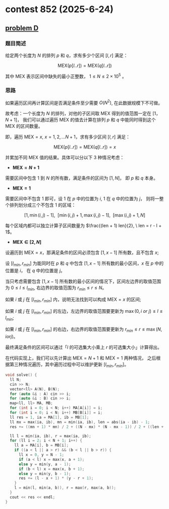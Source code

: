 # contest 852 (2025-6-24)

## [problem D](https://codeforces.com/contest/1793/problem/D)

### 题目简述

给定两个长度为 $N$ 的排列 $p$ 和 $q$，求有多少个区间 $[l, r]$ 满足：

$$ \text{MEX}(p[l..r]) = \text{MEX}(q[l..r])$$

其中 $\text{MEX}$ 表示区间中缺失的最小正整数， $1 \leq N \leq 2 \times 10^5$ 。

### 思路

如果遍历区间再计算区间是否满足条件至少需要 $O(N^2)$, 在此数据规模下不可做。

故考虑：一个长度为 $N$ 的排列，对他的子区间取 $\mathrm{MEX}$ 得到的值范围一定在 $[1，N + 1]$，
我们可以通过遍历 $\mathrm{MEX}$ 的值去计算在排列 $p$ 和 $q$ 中能同时得到这个 $\mathrm{MEX}$ 的区间数量。

即，遍历 $\mathrm{MEX} = x, \ x = 1, 2, \dots N + 1$，求有多少区间 $[l, r]$ 满足：

$$ \text{MEX}(p[l..r]) = \text{MEX}(q[l..r]) = x$$

并累加不同 $\mathrm{MEX}$ 值的结果。具体可以分以下 3 种情况考虑：

* **$\mathrm{MEX} = N + 1$**

需要区间中包含 1 到 $N$ 的所有数，满足条件的区间为 $[1, N]$， 即 $p$ 和 $q$ 本身。 

* **$\mathrm{MEX} = 1$**

需要区间中不包含 1 即可，设 1 在 $p$ 中的位置为 $i$, 1 在 $q$ 中的位置为 $j$，
则将一整个排列划分成三个不包含 1 的区域：

$$[1, \min(i, j) - 1],\ \ [\min(i, j) + 1, \max(i, j) - 1],\ \ [\max(i, j) + 1, N]$$ 

每个区域内都可以独立计算子区间数量为 $\frac{(len + 1) len}{2}, \ len = r - l + 1$。

* **$\mathrm{MEX} \in [2, N]$**

设遍历到 $\mathrm{MEX} = x$，那满足条件的区间必须包含 $[1, x - 1]$ 所有数，且不包含 $x$;

设 $[l_{min}, r_{min}]$ 为能同时在 $p$ 和 $q$ 中包含 $[1, x-1]$ 所有数的最小区间，$x$ 在 $p$ 中的位置是 $i$， 在 $q$ 中的位置是 $j$。

当只考虑需要包含 $[1, x-1]$ 所有数的最小区间的情况下，区间左边界的取值范围为 $0 \leq l \leq l_{min}$, 右边界的取值范围为 $r_{min} \leq r \leq N$。

如果 $i$ 或 $j$ 在 $[l_{min}, r_{min}]$ 内，说明无法找到可以构成 $\mathrm{MEX} = x$ 的区间;

如果 $i$ 或 $j$ 在 $[l_{min}, r_{min}]$ 的左边，左边界的取值范围要更新为 $\max(0, i \ or \ j) \leq l \leq l_{min}$;

如果 $i$ 或 $j$ 在 $[l_{min}, r_{min}]$ 的右边，右边界的取值范围要更新为 $r_{min} \leq r \leq \max(N, i or j)$。

最终满足条件的区间可以通过「$l$ 的可选集大小乘上 $r$ 的可选集大小」计算得出。

在代码实现上，我们可以先计算出 $\mathrm{MEX} = N + 1$ 和 $\mathrm{MEX} = 1$ 两种情况，
之后根据第三种情况遍历，其中遍历过程中可以维护更新 $[l_{min}, r_{min}]$。

```c++
void solve() {
  ll N;
  cin >> N;
  vector<ll> A(N), B(N);
  for (auto &i : A) cin >> i;
  for (auto &i : B) cin >> i;
  map<ll, ll> MA, MB;
  for (int i = 0; i < N; i++) MA[A[i]] = i;
  for (int i = 0; i < N; i++) MB[B[i]] = i;
  ll res = 1, ia = MA[1], ib = MB[1];
  ll mx = max(ia, ib), mn = min(ia, ib), len = abs(ia - ib) - 1;
  res += ((mn + 1) * mn) / 2 + ((N - mx) * (N - mx - 1)) / 2 + ((len + 1) * len) / 2;

  ll l = min(ia, ib), r = max(ia, ib);
  for (ll i = 2; i < N + 1; i++) {
    ll a = MA[i], b = MB[i];
    if ((a < l || a > r) && (b < l || b > r)) {
      ll x = 0, y = N - 1;
      if (a < l) x = max(x, a + 1);
      else y = min(y, a - 1);
      if (b < l) x = max(x, b + 1);
      else y = min(y, b - 1);
      res += (l - x + 1) * (y - r + 1);
    }
    l = min(l, min(a, b)), r = max(r, max(a, b));
  }
  cout << res << endl;
}
```
